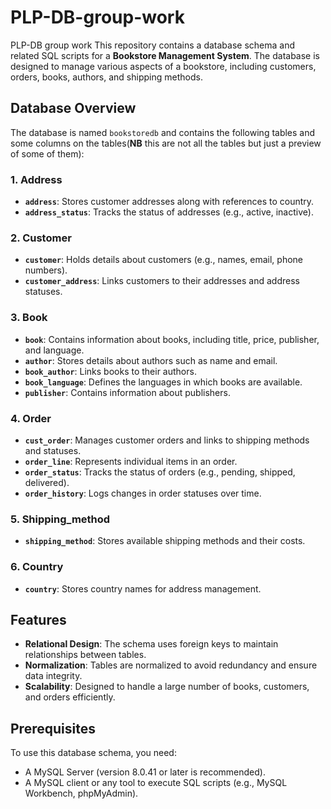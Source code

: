 # PLP-DB-group-work
PLP-DB group work
This repository contains a database schema and related SQL scripts for a **Bookstore Management System**. The database is designed to manage various aspects of a bookstore, including customers, orders, books, authors, and shipping methods.

## Database Overview

The database is named `bookstoredb` and contains the following tables and some columns on the tables(**NB** this are not all the tables but just a preview of some of them):

### 1. **Address**
- **`address`**: Stores customer addresses along with references to country.
- **`address_status`**: Tracks the status of addresses (e.g., active, inactive).

### 2. **Customer**
- **`customer`**: Holds details about customers (e.g., names, email, phone numbers).
- **`customer_address`**: Links customers to their addresses and address statuses.

### 3. **Book**
- **`book`**: Contains information about books, including title, price, publisher, and language.
- **`author`**: Stores details about authors such as name and email.
- **`book_author`**: Links books to their authors.
- **`book_language`**: Defines the languages in which books are available.
- **`publisher`**: Contains information about publishers.

### 4. **Order**
- **`cust_order`**: Manages customer orders and links to shipping methods and statuses.
- **`order_line`**: Represents individual items in an order.
- **`order_status`**: Tracks the status of orders (e.g., pending, shipped, delivered).
- **`order_history`**: Logs changes in order statuses over time.

### 5. **Shipping_method**
- **`shipping_method`**: Stores available shipping methods and their costs.

### 6. **Country**
- **`country`**: Stores country names for address management.

## Features

- **Relational Design**: The schema uses foreign keys to maintain relationships between tables.
- **Normalization**: Tables are normalized to avoid redundancy and ensure data integrity.
- **Scalability**: Designed to handle a large number of books, customers, and orders efficiently.

## Prerequisites

To use this database schema, you need:
- A MySQL Server (version 8.0.41 or later is recommended).
- A MySQL client or any tool to execute SQL scripts (e.g., MySQL Workbench, phpMyAdmin).
